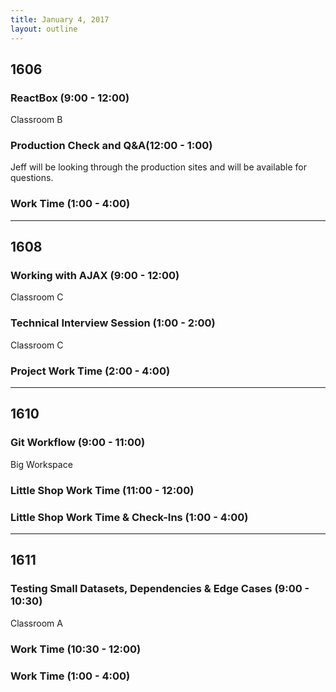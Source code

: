```yaml
---
title: January 4, 2017
layout: outline
---
```



## 1606

### ReactBox (9:00 - 12:00)

Classroom B

### Production Check and Q&A(12:00 - 1:00)

Jeff will be looking through the production sites and will be available for questions.

### Work Time (1:00 - 4:00)

***

## 1608

### Working with AJAX (9:00 - 12:00)

Classroom C

### Technical Interview Session (1:00 - 2:00)

Classroom C

### Project Work Time (2:00 - 4:00)

***

## 1610

### Git Workflow (9:00 - 11:00)

Big Workspace

### Little Shop Work Time (11:00 - 12:00)

### Little Shop Work Time & Check-Ins (1:00 - 4:00)

***

## 1611

### Testing Small Datasets, Dependencies & Edge Cases (9:00 - 10:30)

Classroom A

### Work Time (10:30 - 12:00)

### Work Time (1:00 - 4:00)
